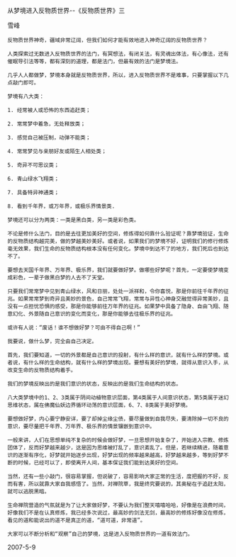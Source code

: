 从梦境进入反物质世界--《反物质世界》三

雪峰


    反物质世界神奇，疆域非常辽阔，但我们如何才能有效地进入神奇辽阔的反物质世界？

    人类探索过无数进入反物质世界的法门，有冥想法，有闭关法，有灵魂出体法，有心像法，还有催眠导引法等等，都有深刻的道理，都是法门，但最有效的法门是梦境法。

    几乎人人都做梦，梦境本身就是反物质世界，所以，进入反物质世界不是难事，只要掌握以下几点敲门即可。

    梦境有八大类：

    1. 经常被人或恐怖的东西追赶类；

    2. 常常梦中着急，无处释放类；

    3. 感觉自己被压制，动弹不能类；

    4. 常常梦见与亲朋好友或陌生人相处类；

    5. 奇异不可思议类；

    6. 青山绿水飞翔类；

    7. 具备特异神通类；

    8. 看到千年界，或万年界，或极乐界情景类. 

    梦境还可以分为两类：一类是黑白类，另一类是彩色类。

    不论是修什么法门，目的是去往更加美好的空间，修炼得如何靠什么验证呢？靠梦境验证，生命的反物质结构越完美，做的梦越美妙美好。或者说，如果我们的梦境不好，证明我们的修行修炼毫无效果，我们生命的反物质结构根本没有任何变化。梦境中到达不了的地方，我们死后也到达不了。

    要想去天国千年界、万年界、极乐界，我们就要做好梦。做哪些好梦呢？首先，一定要使梦境变成彩色，一辈子做黑白梦的人去不了天堂。

    只要我们常常梦中见到青山绿水，风和日丽，处处一派祥和，令你喜悦，那是你前往千年界的征兆。如果常常梦到奇异且美妙的景色，自己常常飞翔，常常与异性心神身交融觉得异常美妙，且没有一点担忧恐惧的感受，那是你能够前往万年界的征兆。如果梦中具备了隐身、自由飞翔、随意幻化、外景随自己意识的变化而变化，那是你能够去往极乐界的征兆。

    或许有人说：“废话！谁不想做好梦？可由不得自己啊！”

    我要说，做什么梦，完全由自己决定。

    首先，我们要知道，一切的外景都是自己意识的投射，有什么样的意识，就有什么样的梦境。或者说，有什么样的生命结构，就有什么样的梦境出现。要想有美好的梦境，就得从意识入手，从改变生命的反物质结构着手。

    我们的梦境反映出的是我们意识的状态，反映出的是我们生命结构的状态。

    八大类梦境中的1、2、3类属于阴间动植物意识层面，第4类属于人间意识状态，第5类属于迷幻思维状态，属在佛魔仙妖边界循环动荡的意识层面，6、7、8类属于美好梦境。

    要想做好梦，内心要宁静安详，要了却掉尘缘尘债，要尽量做到自我尽失，要清除掉一切不良的意识，要尽量把千年界、万年界、极乐界的情景镶嵌到意识中。

    一般来讲，人们在思想单纯不复杂的时候会做好梦，一旦思想开始复杂了，开始进入宗教、修炼团体了，反而好梦越来越少，这是因为思维被打乱了，意识紊乱了。但是，若继续精进，随着意识的逐渐有序化，好梦就开始逐步出现，好梦出现的频率越来越高，好梦越来越多，等到好梦不断的时候，已经可以了，即使离开人间，基本保证我们能到达美好的空间。

    当然，还有一些小敲门，很容易掌握，但说破了，容易影响大家正常的生活，度把握的不好，反而有害，所以就靠大家自我感悟了。当然，对禅院草，我是终究要说的，其奥秘在于追赶太阳，就可以逃脱黑暗。

    生命禅院营造的气氛就是为了让大家做好梦，不要认为我们整天嘻嘻哈哈，好像是在浪费时间，好像我们不是在认真修炼，我已经多次说过，最高妙的剑法无剑，最高妙的修炼好像没在修炼，看见的道和能说出的道不是真正的道，“道可道，非常道”。

    大家可以不断分析和“观察”自己的梦境，这是进入反物质世界的一道有效法门。

2007-5-9


